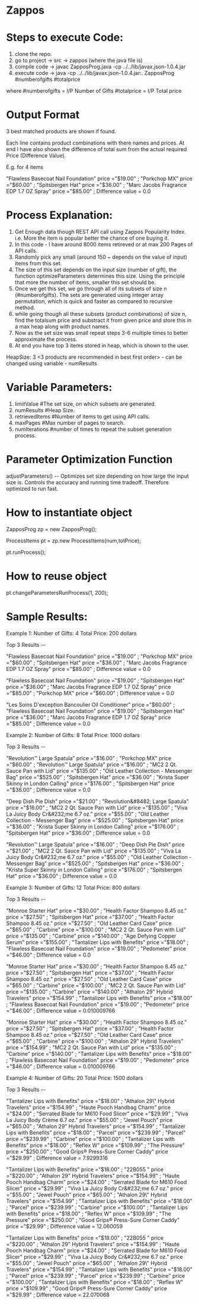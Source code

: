 Zappos
======

Steps to execute Code:
============================================

1. clone the repo.
2. go to project -> src -> zappos (where the java file is)
3. compile code -> javac ZapposProg.java -cp ../../lib/javax.json-1.0.4.jar
4. execute code -> java -cp ../../lib/javax.json-1.0.4.jar:. ZapposProg #numberofgifts #totalprice

where #numberofgifts = I/P Number of Gifts
      #totalprice = I/P Total price
      

Output Format
============================================
3 best matched products are shown if found.

Each line contains product combinations with there names and prices. At end I have also shown the difference of total sum from the actual required Price (Difference Value).

E.g. for 4 items

"Flawless Basecoat Nail Foundation" price ="$19.00" ; "Porkchop MX" price ="$60.00" ; "Spitsbergen Hat" price ="$36.00" ; "Marc Jacobs Fragrance EDP 1.7 OZ Spray" price ="$85.00" ; 
Difference value = 0.0


Process Explanation:
============================================

1. Get Enough data though REST API call using Zappos Popularity Index. i.e. More the item is popular better the chance of one buying it.
2. In this code - I have around 8000 items retireved or at max 200 Pages of API calls.
3. Randomly pick any small (around 150 ~ depends on the value of input) items from this set.
4. The size of this set depends on the input size (number of gift), the function optimizeParameters determines this size. Using the principle that more the number of items, smaller this set should be.
5. Once we get this set, we go through all of its subsets of size n (#numberofgifts). The sets are generated using integer array permutation, which is quick and faster as compared to recursive method.
6. while going though all these subsets (product combinations) of size n, find the totalsum price and substract it from given price and store this in a max heap along with product names.
7. Now as the set size was small repeat steps 3-6 multiple times to better approximate the process.
8. At end you have top 3 items stored in heap, which is shown to the user.


HeapSize: 3 <3 products are recommended in best first order> - can be changed using variable - numResults



Variable Parameters:
============================================
1. limitValue      #The set size, on which subsets are generated.
2. numResults      #Heap Size.
3. retrievedItems  #Number of items to get using API calls.
4. maxPages        #Max number of pages to search.
5. numIterations   #number of times to repeat the subset generation process.



Parameter Optimization Function
============================================
adjustParameters() -- Optimizes set size depending on how large the input size is.
Controls the accuracy and running time tradeoff. Therefore optimized to run fast.


How to instantiate object
============================================
ZapposProg zp = new ZapposProg();

ProcessItems pt = zp.new ProcessItems(num,totPrice);

pt.runProcess();		


How to reuse object
============================================
pt.changeParametersRunProcess(1, 200);


Sample Results:
============================================

Example 1:
Number of Gifts: 4
Total Price: 200 dollars

Top 3 Results -- 

"Flawless Basecoat Nail Foundation" price ="$19.00" ; "Porkchop MX" price ="$60.00" ; "Spitsbergen Hat" price ="$36.00" ; "Marc Jacobs Fragrance EDP 1.7 OZ Spray" price ="$85.00" ; 
Difference value = 0.0

"Flawless Basecoat Nail Foundation" price ="$19.00" ; "Spitsbergen Hat" price ="$36.00" ; "Marc Jacobs Fragrance EDP 1.7 OZ Spray" price ="$85.00" ; "Porkchop MX" price ="$60.00" ; 
Difference value = 0.0

"Les Soins D'exception Bancoulier Oil Conditioner" price ="$60.00" ; "Flawless Basecoat Nail Foundation" price ="$19.00" ; "Spitsbergen Hat" price ="$36.00" ; "Marc Jacobs Fragrance EDP 1.7 OZ Spray" price ="$85.00" ; 
Difference value = 0.0



Example 2:
Number of Gifts: 8
Total Price: 1000 dollars

Top 3 Results -- 

"Revolution&#8482; Large Spatula" price ="$16.00" ; "Porkchop MX" price ="$60.00" ; "Revolution&#8482; Large Spatula" price ="$16.00" ; "MC2 2 Qt. Sauce Pan with Lid" price ="$135.00" ; "Old Leather Collection - Messenger Bag" price ="$525.00" ; "Spitsbergen Hat" price ="$36.00" ; "Krista Super Skinny in London Calling" price ="$176.00" ; "Spitsbergen Hat" price ="$36.00" ; 
Difference value = 0.0

"Deep Dish Pie Dish" price ="$21.00" ; "Revolution&#8482; Large Spatula" price ="$16.00" ; "MC2 2 Qt. Sauce Pan with Lid" price ="$135.00" ; "Viva La Juicy Body Cr&#232;me 6.7 oz." price ="$55.00" ; "Old Leather Collection - Messenger Bag" price ="$525.00" ; "Spitsbergen Hat" price ="$36.00" ; "Krista Super Skinny in London Calling" price ="$176.00" ; "Spitsbergen Hat" price ="$36.00" ; 
Difference value = 0.0

"Revolution&#8482; Large Spatula" price ="$16.00" ; "Deep Dish Pie Dish" price ="$21.00" ; "MC2 2 Qt. Sauce Pan with Lid" price ="$135.00" ; "Viva La Juicy Body Cr&#232;me 6.7 oz." price ="$55.00" ; "Old Leather Collection - Messenger Bag" price ="$525.00" ; "Spitsbergen Hat" price ="$36.00" ; "Krista Super Skinny in London Calling" price ="$176.00" ; "Spitsbergen Hat" price ="$36.00" ; 
Difference value = 0.0



Example 3:
Number of Gifts: 12
Total Price: 800 dollars

Top 3 Results -- 

"Monroe Starter Hat" price ="$30.00" ; "Health Factor Shampoo 8.45 oz." price ="$27.50" ; "Spitsbergen Hat" price ="$37.00" ; "Health Factor Shampoo 8.45 oz." price ="$27.50" ; "Old Leather Card Case" price ="$65.00" ; "Carbine" price ="$100.00" ; "MC2 2 Qt. Sauce Pan with Lid" price ="$135.00" ; "Carbine" price ="$140.00" ; "Age Defying Copper Serum" price ="$155.00" ; "Tantalizer Lips with Benefits" price ="$18.00" ; "Flawless Basecoat Nail Foundation" price ="$19.00" ; "Pedometer" price ="$46.00" ; 
Difference value = 0.0

"Monroe Starter Hat" price ="$30.00" ; "Health Factor Shampoo 8.45 oz." price ="$27.50" ; "Spitsbergen Hat" price ="$37.00" ; "Health Factor Shampoo 8.45 oz." price ="$27.50" ; "Old Leather Card Case" price ="$65.00" ; "Carbine" price ="$100.00" ; "MC2 2 Qt. Sauce Pan with Lid" price ="$135.00" ; "Carbine" price ="$140.00" ; "Athalon 29\" Hybrid Travelers" price ="$154.99" ; "Tantalizer Lips with Benefits" price ="$18.00" ; "Flawless Basecoat Nail Foundation" price ="$19.00" ; "Pedometer" price ="$46.00" ; 
Difference value = 0.010009766

"Monroe Starter Hat" price ="$30.00" ; "Health Factor Shampoo 8.45 oz." price ="$27.50" ; "Spitsbergen Hat" price ="$37.00" ; "Health Factor Shampoo 8.45 oz." price ="$27.50" ; "Old Leather Card Case" price ="$65.00" ; "Carbine" price ="$100.00" ; "Athalon 29\" Hybrid Travelers" price ="$154.99" ; "MC2 2 Qt. Sauce Pan with Lid" price ="$135.00" ; "Carbine" price ="$140.00" ; "Tantalizer Lips with Benefits" price ="$18.00" ; "Flawless Basecoat Nail Foundation" price ="$19.00" ; "Pedometer" price ="$46.00" ; 
Difference value = 0.010009766


Example 4:
Number of Gifts: 20
Total Price: 1500 dollars

Top 3 Results -- 

"Tantalizer Lips with Benefits" price ="$18.00" ; "Athalon 29\" Hybrid Travelers" price ="$154.99" ; "Haute Pooch Handbag Charm" price ="$24.00" ; "Serrated Blade for M610 Food Slicer" price ="$29.99" ; "Viva La Juicy Body Cr&#232;me 6.7 oz." price ="$55.00" ; "Jewel Pouch" price ="$65.00" ; "Athalon 29\" Hybrid Travelers" price ="$154.99" ; "Tantalizer Lips with Benefits" price ="$18.00" ; "Parcel" price ="$239.99" ; "Parcel" price ="$239.99" ; "Carbine" price ="$100.00" ; "Tantalizer Lips with Benefits" price ="$18.00" ; "Reflex W" price ="$109.99" ; "The Pressure" price ="$250.00" ; "Good Grips&#174; Press-Sure Corner Caddy" price ="$29.99" ; 
Difference value = 7.9299316

"Tantalizer Lips with Benefits" price ="$18.00" ; "22B055     " price ="$220.00" ; "Athalon 29\" Hybrid Travelers" price ="$154.99" ; "Haute Pooch Handbag Charm" price ="$24.00" ; "Serrated Blade for M610 Food Slicer" price ="$29.99" ; "Viva La Juicy Body Cr&#232;me 6.7 oz." price ="$55.00" ; "Jewel Pouch" price ="$65.00" ; "Athalon 29\" Hybrid Travelers" price ="$154.99" ; "Tantalizer Lips with Benefits" price ="$18.00" ; "Parcel" price ="$239.99" ; "Carbine" price ="$100.00" ; "Tantalizer Lips with Benefits" price ="$18.00" ; "Reflex W" price ="$109.99" ; "The Pressure" price ="$250.00" ; "Good Grips&#174; Press-Sure Corner Caddy" price ="$29.99" ; 
Difference value = 12.060059

"Tantalizer Lips with Benefits" price ="$18.00" ; "22B055     " price ="$220.00" ; "Athalon 29\" Hybrid Travelers" price ="$154.99" ; "Haute Pooch Handbag Charm" price ="$24.00" ; "Serrated Blade for M610 Food Slicer" price ="$29.99" ; "Viva La Juicy Body Cr&#232;me 6.7 oz." price ="$55.00" ; "Jewel Pouch" price ="$65.00" ; "Athalon 29\" Hybrid Travelers" price ="$154.99" ; "Tantalizer Lips with Benefits" price ="$18.00" ; "Parcel" price ="$239.99" ; "Parcel" price ="$239.99" ; "Carbine" price ="$100.00" ; "Tantalizer Lips with Benefits" price ="$18.00" ; "Reflex W" price ="$109.99" ; "Good Grips&#174; Press-Sure Corner Caddy" price ="$29.99" ; 
Difference value = 22.070068

